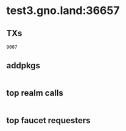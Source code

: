 # test3.gno.land:36657

## TXs
```
9007
```

## addpkgs
```
```

## top realm calls
```
```

## top faucet requesters
```
```

